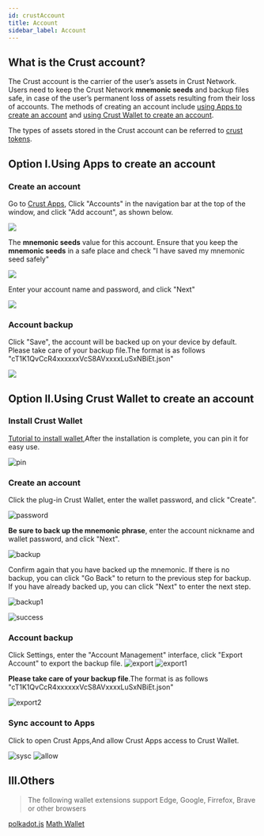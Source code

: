 ```yaml
---
id: crustAccount
title: Account
sidebar_label: Account
---
```


## What is the Crust account?

The Crust account is the carrier of the user’s assets in Crust Network. Users need to keep the Crust Network **mnemonic seeds** and backup files safe, in case of the user’s permanent loss of assets resulting from their loss of accounts. The methods of creating an account include [using Apps to create an account](#option-iusing-apps-to-create-an-account) and [using Crust Wallet to create an account](#option-iiusing-crust-wallet-to-create-an-account).

The types of assets stored in the Crust account can be referred to [crust tokens](crust-tokens.md).

## Option I.Using Apps to create an account

### Create an account

Go to [Crust Apps](https://apps.crust.network), Click "Accounts" in the navigation bar at the top of the window, and click "Add account", as shown below.

![](assets/account/3.1.1.png)

The **mnemonic seeds** value for this account. Ensure that you keep the **mnemonic seeds** in a safe place and check "I have saved my mnemonic seed safely"

![](assets/account/3.2.1.1.png)

Enter your account name and password, and click "Next"

![](assets/account/3.2.1.2.png)

### Account backup
Click "Save", the account will be backed up on your device by default. Please take care of your backup file.The format is as follows "cT1K1QvCcR4xxxxxxVcS8AVxxxxLuSxNBiEt.json"

![](assets/account/3.2.1.3.png)

## Option II.Using Crust Wallet to create an account

### Install Crust Wallet

[Tutorial to install wallet](crustWallet.md),After the installation is complete, you can pin it for easy use.

![pin](assets/wallet/pin.png)

### Create an account

Click the plug-in Crust Wallet, enter the wallet password, and click "Create".

![password](assets/wallet/password.png)

**Be sure to back up the mnemonic phrase**, enter the account nickname and wallet password, and click "Next".

![backup](assets/wallet/backupen.jpg)

Confirm again that you have backed up the mnemonic. If there is no backup, you can click "Go Back" to return to the previous step for backup. If you have already backed up, you can click "Next" to enter the next step.

![backup1](assets/wallet/backup1.png)

![success](assets/wallet/success.png)

### Account backup

Click Settings, enter the "Account Management" interface, click "Export Account" to export the backup file.
![export](assets/wallet/export.png)
![export1](assets/wallet/export1.png)

**Please take care of your backup file**.The format is as follows "cT1K1QvCcR4xxxxxxVcS8AVxxxxLuSxNBiEt.json"

![export2](assets/wallet/export2.png)

### Sync account to Apps

Click to open Crust Apps,And allow Crust Apps access to Crust Wallet.

![sysc](assets/wallet/sysc.png)
![allow](assets/wallet/allow.png)

## III.Others

> The following wallet extensions support Edge, Google, Firrefox, Brave or other browsers

[polkadot.js](https://polkadot.js.org/extension/)
[Math Wallet](https://mathwallet.org/en-us/#extension)

